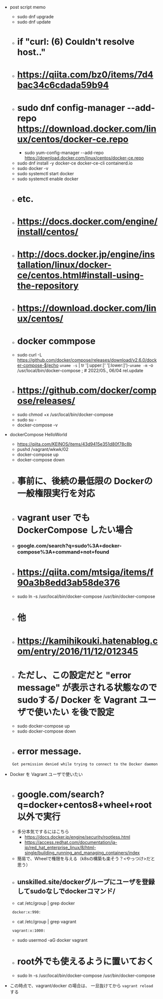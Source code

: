 
- post script memo
    - sudo dnf upgrade
    - sudo dnf update
    - # if "curl: (6) Couldn't resolve host.."
    - # https://qiita.com/bz0/items/7d4bac34c6cdada59b94
    - # sudo dnf config-manager --add-repo https://download.docker.com/linux/centos/docker-ce.repo
        - sudo yum-config-manager --add-repo https://download.docker.com/linux/centos/docker-ce.repo
    - sudo dnf install -y docker-ce docker-ce-cli containerd.io
    - sudo docker -v
    - sudo systemctl start docker
    - sudo systemctl enable docker
    - # etc.
    - # https://docs.docker.com/engine/install/centos/
    - # http://docs.docker.jp/engine/installation/linux/docker-ce/centos.html#install-using-the-repository
    - # https://download.docker.com/linux/centos/
    - # docker commpose
    - sudo curl -L https://github.com/docker/compose/releases/download/v2.6.0/docker-compose-$(echo `uname -s` | tr '[:upper:]' '[:lower:]')-`uname -m` -o /usr/local/bin/docker-compose ; # 2022/05., 06/04 rel.update
    - # https://github.com/docker/compose/releases/
    - sudo chmod +x /usr/local/bin/docker-compose
    - sudo su -
    - docker-compose -v

- dockerCompose HelloWorld
    - https://qiita.com/KEINOS/items/43d9415e351d80f78c8b
    - pushd /vagrant/wkwk/02
    - docker-compose up
    - docker-compose down
    - # 事前に、後続の最低限の Dockerの一般権限実行を対応
    - # vagrant user でも DockerCompose したい場合
    - ### google.com/search?q=sudo%3A+docker-compose%3A+command+not+found
    - # https://qiita.com/mtsiga/items/f90a3b8edd3ab58de376
    - sudo ln -s /usr/local/bin/docker-compose /usr/bin/docker-compose
    - # 他
    - # https://kamihikouki.hatenablog.com/entry/2016/11/12/012345
    - # ただし、この設定だと "error message" が表示される状態なのでsudoする/ Docker を Vagrant ユーザで使いたい を後で設定
    - sudo docker-compose up
    - sudo docker-compose down
    - # error message.
     ```bash
      Got permission denied while trying to connect to the Docker daemon socket at unix:///var/run/docker.sock: Get "http://%2Fvar%2Frun%2Fdocker.sock/v1.24/containers/json?all=1&filters=%7B%22label%22%3A%7B%22com.docker.compose.project%3D02%22%3Atrue%7D%7D&limit=0": dial unix /var/run/docker.sock: connect: permission denied
     ```


- Docker を Vagrant ユーザで使いたい
    - # google.com/search?q=docker+centos8+wheel+root以外で実行
    - 多分本気でするにはこちら
        - https://docs.docker.jp/engine/security/rootless.html
        - https://access.redhat.com/documentation/ja-jp/red_hat_enterprise_linux/8/html-single/building_running_and_managing_containers/index
    - 簡易で、Wheelで権限を与える（k8sの構築も楽そう？<やっつけ>だと思う）
    - ## unskilled.site/dockerグループにユーザを登録してsudoなしでdockerコマンド/
    - cat /etc/group | grep docker
     ```bash
      docker:x:990:
     ```
    - cat /etc/group | grep vagrant
     ```bash
      vagrant:x:1000:
     ```
    - sudo usermod -aG docker vagrant
    - # root外でも使えるように置いておく
    - sudo ln -s /usr/local/bin/docker-compose /usr/bin/docker-compose

- この時点で、vagrant/docker の場合は、 一旦抜けてから `` vagrant reload `` する
